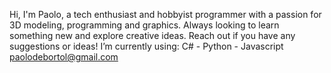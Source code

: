 Hi, I'm Paolo, a tech enthusiast and hobbyist programmer with a passion for 3D modeling, programming and graphics. 
Always looking to learn something new and explore creative ideas. Reach out if you have any suggestions or ideas!
I’m currently using: C# - Python - Javascript
paolodebortol@gmail.com
